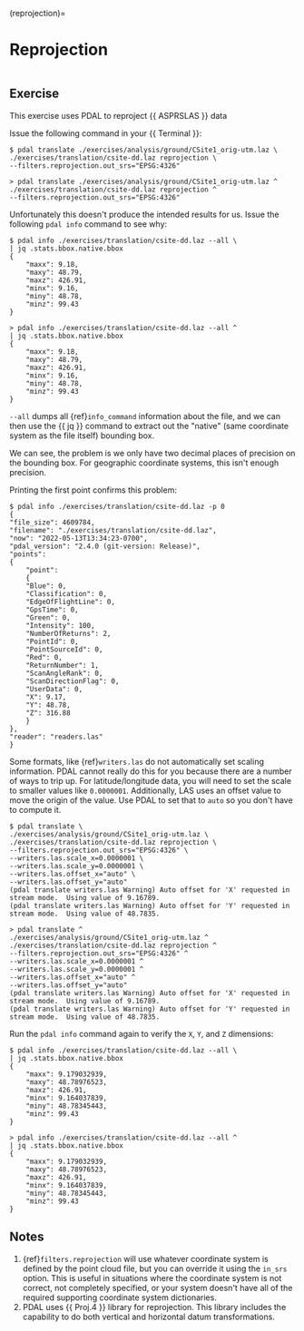 (reprojection)=

# Reprojection

```{index} Reprojection, WGS84, UTM
```

## Exercise

This exercise uses PDAL to reproject {{ ASPRSLAS }} data

Issue the following command in your {{ Terminal }}:

```console
$ pdal translate ./exercises/analysis/ground/CSite1_orig-utm.laz \
./exercises/translation/csite-dd.laz reprojection \
--filters.reprojection.out_srs="EPSG:4326"
```

```doscon
> pdal translate ./exercises/analysis/ground/CSite1_orig-utm.laz ^
./exercises/translation/csite-dd.laz reprojection ^
--filters.reprojection.out_srs="EPSG:4326"
```

Unfortunately this doesn't produce the intended results for us. Issue the
following `pdal info` command to see why:

```console
$ pdal info ./exercises/translation/csite-dd.laz --all \
| jq .stats.bbox.native.bbox
{
    "maxx": 9.18,
    "maxy": 48.79,
    "maxz": 426.91,
    "minx": 9.16,
    "miny": 48.78,
    "minz": 99.43
}
```

```doscon
> pdal info ./exercises/translation/csite-dd.laz --all ^
| jq .stats.bbox.native.bbox
{
    "maxx": 9.18,
    "maxy": 48.79,
    "maxz": 426.91,
    "minx": 9.16,
    "miny": 48.78,
    "minz": 99.43
}
```

`--all` dumps all {ref}`info_command` information about the file, and we can
then use the {{ jq }} command to extract out the "native" (same coordinate system
as the file itself) bounding box.

We can see, the problem is we only have two decimal places of precision on the
bounding box. For geographic coordinate systems, this isn't enough precision.

Printing the first point confirms this problem:

```console
$ pdal info ./exercises/translation/csite-dd.laz -p 0
{
"file_size": 4609784,
"filename": "./exercises/translation/csite-dd.laz",
"now": "2022-05-13T13:34:23-0700",
"pdal_version": "2.4.0 (git-version: Release)",
"points":
{
    "point":
    {
    "Blue": 0,
    "Classification": 0,
    "EdgeOfFlightLine": 0,
    "GpsTime": 0,
    "Green": 0,
    "Intensity": 100,
    "NumberOfReturns": 2,
    "PointId": 0,
    "PointSourceId": 0,
    "Red": 0,
    "ReturnNumber": 1,
    "ScanAngleRank": 0,
    "ScanDirectionFlag": 0,
    "UserData": 0,
    "X": 9.17,
    "Y": 48.78,
    "Z": 316.88
    }
},
"reader": "readers.las"
}
```

Some formats, like {ref}`writers.las` do not automatically set scaling
information. PDAL cannot really do this for you because there are a number
of ways to trip up. For latitude/longitude data, you will need to set the scale
to smaller values like `0.0000001`. Additionally, LAS uses an offset value to
move the origin of the value. Use PDAL to set that to `auto` so you don't
have to compute it.

```console
$ pdal translate \
./exercises/analysis/ground/CSite1_orig-utm.laz \
./exercises/translation/csite-dd.laz reprojection \
--filters.reprojection.out_srs="EPSG:4326" \
--writers.las.scale_x=0.0000001 \
--writers.las.scale_y=0.0000001 \
--writers.las.offset_x="auto" \
--writers.las.offset_y="auto"
(pdal translate writers.las Warning) Auto offset for 'X' requested in stream mode.  Using value of 9.16789.
(pdal translate writers.las Warning) Auto offset for 'Y' requested in stream mode.  Using value of 48.7835.
```

```doscon
> pdal translate ^
./exercises/analysis/ground/CSite1_orig-utm.laz ^
./exercises/translation/csite-dd.laz reprojection ^
--filters.reprojection.out_srs="EPSG:4326" ^
--writers.las.scale_x=0.0000001 ^
--writers.las.scale_y=0.0000001 ^
--writers.las.offset_x="auto" ^
--writers.las.offset_y="auto"
(pdal translate writers.las Warning) Auto offset for 'X' requested in stream mode.  Using value of 9.16789.
(pdal translate writers.las Warning) Auto offset for 'Y' requested in stream mode.  Using value of 48.7835.
```

Run the `pdal info` command again to verify the `X`, `Y`, and `Z`
dimensions:

```console
$ pdal info ./exercises/translation/csite-dd.laz --all \
| jq .stats.bbox.native.bbox
{
    "maxx": 9.179032939,
    "maxy": 48.78976523,
    "maxz": 426.91,
    "minx": 9.164037839,
    "miny": 48.78345443,
    "minz": 99.43
}
```

```doscon
> pdal info ./exercises/translation/csite-dd.laz --all ^
| jq .stats.bbox.native.bbox
{
    "maxx": 9.179032939,
    "maxy": 48.78976523,
    "maxz": 426.91,
    "minx": 9.164037839,
    "miny": 48.78345443,
    "minz": 99.43
}
```

## Notes

1. {ref}`filters.reprojection` will use whatever coordinate system is defined
   by the point cloud file, but you can override it using the `in_srs`
   option. This is useful in situations where the coordinate system is not
   correct, not completely specified, or your system doesn't have all of the
   required supporting coordinate system dictionaries.
2. PDAL uses {{ Proj.4 }} library for reprojection. This library includes the
   capability to do both vertical and horizontal datum transformations.

[asprs las]: http://www.asprs.org/Committee-General/LASer-LAS-File-Format-Exchange-Activities.html
[laszip]: http://laszip.org
